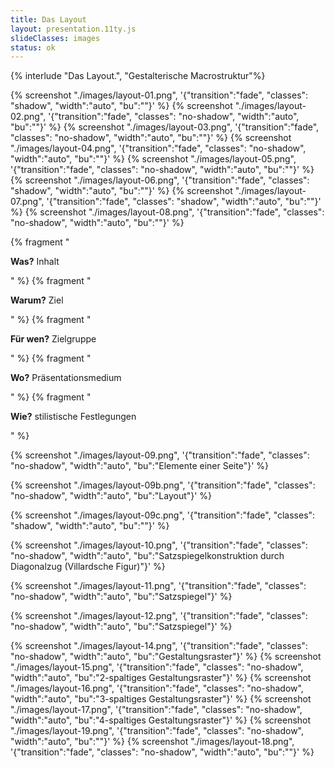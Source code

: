 ```yaml
---
title: Das Layout
layout: presentation.11ty.js
slideClasses: images
status: ok
---
```


{% interlude "Das Layout.", "Gestalterische Macrostruktur"%}

{% screenshot "./images/layout-01.png", '{"transition":"fade", "classes": "shadow", "width":"auto", "bu":""}' %}
{% screenshot "./images/layout-02.png", '{"transition":"fade", "classes": "no-shadow", "width":"auto", "bu":""}' %}
{% screenshot "./images/layout-03.png", '{"transition":"fade", "classes": "no-shadow", "width":"auto", "bu":""}' %}
{% screenshot "./images/layout-04.png", '{"transition":"fade", "classes": "no-shadow", "width":"auto", "bu":""}' %}
{% screenshot "./images/layout-05.png", '{"transition":"fade", "classes": "no-shadow", "width":"auto", "bu":""}' %}
{% screenshot "./images/layout-06.png", '{"transition":"fade", "classes": "shadow", "width":"auto", "bu":""}' %}
{% screenshot "./images/layout-07.png", '{"transition":"fade", "classes": "shadow", "width":"auto", "bu":""}' %}
{% screenshot "./images/layout-08.png", '{"transition":"fade", "classes": "no-shadow", "width":"auto", "bu":""}' %}

<section class="simple">
  <div>
    <div>
      {% fragment "<p class=\"list\"><strong>Was?</strong> Inhalt</p>" %}
      {% fragment "<p class=\"list\"><strong>Warum?</strong> Ziel</p>" %}
      {% fragment "<p class=\"list\"><strong>Für wen?</strong> Zielgruppe</p>" %}
      {% fragment "<p class=\"list\"><strong>Wo?</strong> Präsentationsmedium</p>" %}
      {% fragment "<p class=\"list\"><strong>Wie?</strong> stilistische Festlegungen</p>" %}
    </div>
</section>

{% screenshot "./images/layout-09.png", '{"transition":"fade", "classes": "no-shadow", "width":"auto", "bu":"Elemente einer Seite"}' %}

{% screenshot "./images/layout-09b.png", '{"transition":"fade", "classes": "no-shadow", "width":"auto", "bu":"Layout"}' %}

{% screenshot "./images/layout-09c.png", '{"transition":"fade", "classes": "shadow", "width":"auto", "bu":""}' %}

{% screenshot "./images/layout-10.png", '{"transition":"fade", "classes": "no-shadow", "width":"auto", "bu":"Satzspiegelkonstruktion durch Diagonalzug (Villardsche Figur)"}' %}

{% screenshot "./images/layout-11.png", '{"transition":"fade", "classes": "no-shadow", "width":"auto", "bu":"Satzspiegel"}' %}

{% screenshot "./images/layout-12.png", '{"transition":"fade", "classes": "no-shadow", "width":"auto", "bu":"Satzspiegel"}' %}



{% screenshot "./images/layout-14.png", '{"transition":"fade", "classes": "no-shadow", "width":"auto", "bu":"Gestaltungsraster"}' %}
{% screenshot "./images/layout-15.png", '{"transition":"fade", "classes": "no-shadow", "width":"auto", "bu":"2-spaltiges Gestaltungsraster"}' %}
{% screenshot "./images/layout-16.png", '{"transition":"fade", "classes": "no-shadow", "width":"auto", "bu":"3-spaltiges  Gestaltungsraster"}' %}
{% screenshot "./images/layout-17.png", '{"transition":"fade", "classes": "no-shadow", "width":"auto", "bu":"4-spaltiges  Gestaltungsraster"}' %}
{% screenshot "./images/layout-19.png", '{"transition":"fade", "classes": "no-shadow", "width":"auto", "bu":""}' %}
{% screenshot "./images/layout-18.png", '{"transition":"fade", "classes": "no-shadow", "width":"auto", "bu":""}' %}
